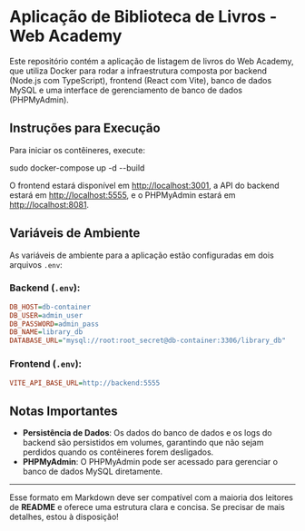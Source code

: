 # Aplicação de Biblioteca de Livros - Web Academy

Este repositório contém a aplicação de listagem de livros do Web Academy, que utiliza Docker para rodar a infraestrutura composta por backend (Node.js com TypeScript), frontend (React com Vite), banco de dados MySQL e uma interface de gerenciamento de banco de dados (PHPMyAdmin).

## Instruções para Execução

Para iniciar os contêineres, execute:


sudo docker-compose up -d --build

O frontend estará disponível em [http://localhost:3001](http://localhost:3001), a API do backend estará em [http://localhost:5555](http://localhost:5555), e o PHPMyAdmin estará em [http://localhost:8081](http://localhost:8081).


## Variáveis de Ambiente

As variáveis de ambiente para a aplicação estão configuradas em dois arquivos `.env`:

### Backend (`.env`):

```ini
DB_HOST=db-container
DB_USER=admin_user
DB_PASSWORD=admin_pass
DB_NAME=library_db
DATABASE_URL="mysql://root:root_secret@db-container:3306/library_db"
```

### Frontend (`.env`):

```ini
VITE_API_BASE_URL=http://backend:5555
```

## Notas Importantes

* **Persistência de Dados**: Os dados do banco de dados e os logs do backend são persistidos em volumes, garantindo que não sejam perdidos quando os contêineres forem desligados.
* **PHPMyAdmin**: O PHPMyAdmin pode ser acessado para gerenciar o banco de dados MySQL diretamente.

---

Esse formato em Markdown deve ser compatível com a maioria dos leitores de **README** e oferece uma estrutura clara e concisa. Se precisar de mais detalhes, estou à disposição!
